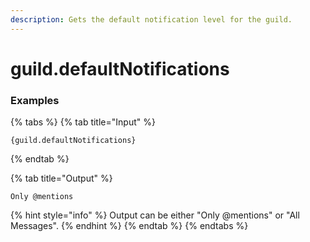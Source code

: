 ```yaml
---
description: Gets the default notification level for the guild.
---
```


# guild.defaultNotifications

### Examples

{% tabs %}
{% tab title="Input" %}
```text
{guild.defaultNotifications}
```
{% endtab %}

{% tab title="Output" %}
```text
Only @mentions
```
{% hint style="info" %}
Output can be either "Only @mentions" or "All Messages".
{% endhint %}
{% endtab %}
{% endtabs %}